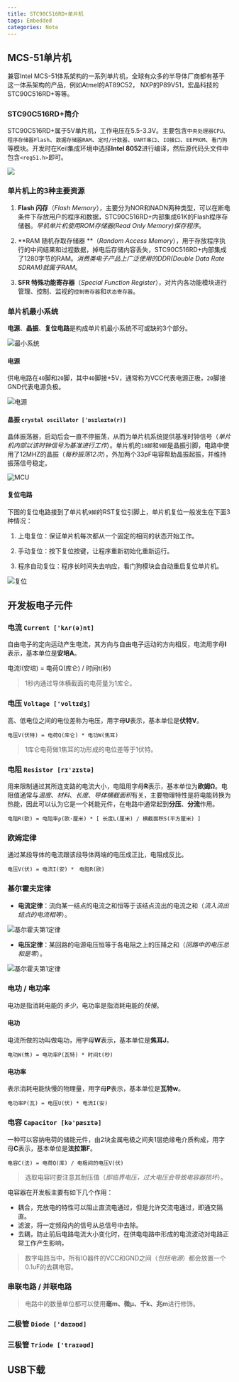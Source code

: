 ```yaml
---
title: STC90C516RD+单片机
tags: Embedded
categories: Note
---
```


## MCS-51单片机

兼容Intel MCS-51体系架构的一系列单片机，全球有众多的半导体厂商都有基于这一体系架构的产品，例如Atmel的AT89C52， NXP的P89V51，宏晶科技的STC90C516RD+等等。

### STC90C516RD+简介

STC90C516RD+属于5V单片机，工作电压在5.5-3.3V。主要包含`中央处理器CPU`、`程序存储器Flash`、`数据存储器RAM`、`定时/计数器`、`UART串口`、`IO接口`、`EEPROM`、`看门狗`等模块。开发时在Keil集成环境中选择**Intel 8052**进行编译，然后源代码头文件中包含`<reg51.h>`即可。

![](stc/intro.png)

<!-- more -->

### 单片机上的3种主要资源

1. **Flash 闪存**（*Flash Memory*），主要分为NOR和NADN两种类型，可以在断电条件下存放用户的程序和数据，STC90C516RD+内部集成61K的Flash程序存储器。*早机单片机使用ROM存储器(Read Only Memory)保存程序*。

2. **RAM 随机存取存储器 **（*Random Access Memory*），用于存放程序执行的中间结果和过程数据，掉电后存储内容丢失，STC90C516RD+内部集成了1280字节的RAM。*消费类电子产品上广泛使用的DDR(Double Data Rate SDRAM)就属于RAM*。

3. **SFR 特殊功能寄存器**（*Special Function Register*），对片内各功能模块进行管理、控制、监视的`控制寄存器`和`状态寄存器`。

### 单片机最小系统

**电源**、**晶振**、**复位电路**是构成单片机最小系统不可或缺的3个部分。

![](stc/minimum.png "最小系统")

#### 电源

供电电路在`40`脚和`20`脚，其中`40`脚接+5V，通常称为VCC代表电源正极，`20`脚接GND代表电源负极。

![](stc/power.png "电源")

#### 晶振 `crystal oscillator ['ɒsɪleɪtə(r)]`

晶体振荡器，启动后会一直不停振荡，从而为单片机系统提供基准时钟信号（*单片机内部以该时钟信号为基准进行工作*）。单片机的`18脚`和`9脚`是晶振引脚，电路中使用了12MHZ的晶振（*每秒振荡12次*），外加两个33pF电容帮助晶振起振，并维持振荡信号稳定。

![](stc/scm.png "MCU")

#### 复位电路

下图的复位电路接到了单片机`9脚`的RST复位引脚上，单片机复位一般发生在下面3种情况：

1. 上电复位：保证单片机每次都从一个固定的相同的状态开始工作。

2. 手动复位：按下复位按键，让程序重新初始化重新运行。

3. 程序自动复位：程序长时间失去响应，看门狗模块会自动重启复位单片机。

![](stc/reset.png "复位")


## 开发板电子元件

### 电流 `Current ['kʌr(ə)nt]`

自由电子的定向运动产生电流，其方向与自由电子运动的方向相反，电流用字母**I**表示，基本单位是**安培A**。

电流I(安培) = 电荷Q(库仑) / 时间t(秒)

> 1秒内通过导体横截面的电荷量为1库仑。

### 电压 `Voltage ['voltɪdʒ]`

高、低电位之间的电位差称为电压，用字母**U**表示，基本单位是**伏特V**。

```
电压V(伏特) = 电荷Q(库仑) * 电功W(焦耳)
```

> 1库仑电荷做1焦耳的功形成的电位差等于1伏特。

### 电阻 `Resistor [rɪ'zɪstə]`

用来限制通过其所连支路的电流大小，电阻用字母**R**表示，基本单位为**欧姆Ω**。电阻值通常与*温度*、*材料*、*长度*、*导体横截面积*有关，主要物理特性是将电能转换为热能，因此可以认为它是一个耗能元件，在电路中通常起到**分压**、**分流**作用。

```
电阻R(欧) = 电阻率ρ(欧·厘米) * [ 长度L(厘米) / 横截面积S(平方厘米) ]
```

### 欧姆定律

通过某段导体的电流跟该段导体两端的电压成正比，电阻成反比。

```
电压V(伏) = 电流I(安) *　电阻R(欧)
```

### 基尔霍夫定律

- **电流定律**：流向某一结点的电流之和恒等于该结点流出的电流之和（*流入流出结点的电流相等*）。

![](stc/kirchhoff-1.png "基尔霍夫第1定律")

- **电压定律**：某回路的电源电压恒等于各电阻之上的压降之和（*回路中的电压总和是零*）。

![](stc/kirchhoff-2.png "基尔霍夫第1定律")

### 电功 / 电功率

电功是指消耗电能的*多少*，电功率是指消耗电能的*快慢*。

#### 电功

电流所做的功叫做电功，用字母**W**表示，基本单位是**焦耳J**。

```
电功W(焦) = 电功率P(瓦特) * 时间t(秒)
```

#### 电功率

表示消耗电能快慢的物理量，用字母**P**表示，基本单位是**瓦特w**。

```
电功率P(瓦) = 电压U(伏) * 电流I(安)
```

### 电容 `Capacitor [kə'pæsɪtə]`

一种可以容纳电荷的储能元件，由2块金属电极之间夹1层绝缘电介质构成，用字母**C**表示，基本单位是**法拉第F**。

```
电容C(法) = 电荷Q(库) / 电极间的电压V(伏)
```

> 选取电容时要注意其耐压值（*即临界电压，过大电压会导致电容器损坏*）。

电容器在开发板主要有如下几个作用：

- 耦合，充放电的特性可以阻止直流电通过，但是允许交流电通过，即通交隔直。
- 滤波，将一定频段内的信号从总信号中去除。
- 去耦，防止前后电路电流大小变化时，在供电电路中形成的电流波动对电路正常工作产生影响，

> 数字电路当中，所有IO器件的VCC和GND之间（*包括电源*）都会放置一个0.1uF的去耦电容。

### 串联电路 / 并联电路

> 电路中的数量单位都可以使用**毫m、微μ、千k、兆m**进行修饰。

### 二极管 `Diode ['daɪəʊd]`

### 三极管 `Triode ['traɪəʊd]`



## USB下载










